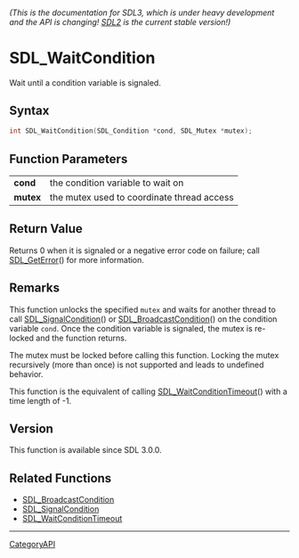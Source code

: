 ###### (This is the documentation for SDL3, which is under heavy development and the API is changing! [SDL2](https://wiki.libsdl.org/SDL2/) is the current stable version!)
# SDL_WaitCondition

Wait until a condition variable is signaled.

## Syntax

```c
int SDL_WaitCondition(SDL_Condition *cond, SDL_Mutex *mutex);

```

## Function Parameters

|               |                                            |
| ------------- | ------------------------------------------ |
| **cond**      | the condition variable to wait on          |
| **mutex**     | the mutex used to coordinate thread access |

## Return Value

Returns 0 when it is signaled or a negative error code on failure; call
[SDL_GetError](SDL_GetError)() for more information.

## Remarks

This function unlocks the specified `mutex` and waits for another thread to
call [SDL_SignalCondition](SDL_SignalCondition)() or
[SDL_BroadcastCondition](SDL_BroadcastCondition)() on the condition
variable `cond`. Once the condition variable is signaled, the mutex is
re-locked and the function returns.

The mutex must be locked before calling this function. Locking the mutex
recursively (more than once) is not supported and leads to undefined
behavior.

This function is the equivalent of calling
[SDL_WaitConditionTimeout](SDL_WaitConditionTimeout)() with a time length
of -1.

## Version

This function is available since SDL 3.0.0.

## Related Functions

* [SDL_BroadcastCondition](SDL_BroadcastCondition)
* [SDL_SignalCondition](SDL_SignalCondition)
* [SDL_WaitConditionTimeout](SDL_WaitConditionTimeout)

----
[CategoryAPI](CategoryAPI)

